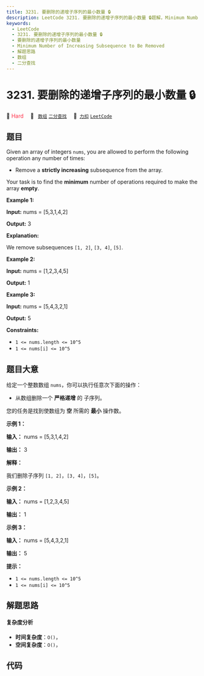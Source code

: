 ```yaml
---
title: 3231. 要删除的递增子序列的最小数量 🔒
description: LeetCode 3231. 要删除的递增子序列的最小数量 🔒题解，Minimum Number of Increasing Subsequence to Be Removed，包含解题思路、复杂度分析以及完整的 JavaScript 代码实现。
keywords:
  - LeetCode
  - 3231. 要删除的递增子序列的最小数量 🔒
  - 要删除的递增子序列的最小数量
  - Minimum Number of Increasing Subsequence to Be Removed
  - 解题思路
  - 数组
  - 二分查找
---
```


# 3231. 要删除的递增子序列的最小数量 🔒

🔴 <font color=#ff334b>Hard</font>&emsp; 🔖&ensp; [`数组`](/tag/array.md) [`二分查找`](/tag/binary-search.md)&emsp; 🔗&ensp;[`力扣`](https://leetcode.cn/problems/minimum-number-of-increasing-subsequence-to-be-removed) [`LeetCode`](https://leetcode.com/problems/minimum-number-of-increasing-subsequence-to-be-removed)

## 题目

Given an array of integers `nums`, you are allowed to perform the following
operation any number of times:

  * Remove a **strictly increasing** subsequence from the array.

Your task is to find the **minimum** number of operations required to make the
array **empty**.



**Example 1:**

**Input:** nums = [5,3,1,4,2]

**Output:** 3

**Explanation:**

We remove subsequences `[1, 2]`, `[3, 4]`, `[5]`.

**Example 2:**

**Input:** nums = [1,2,3,4,5]

**Output:** 1

**Example 3:**

**Input:** nums = [5,4,3,2,1]

**Output:** 5



**Constraints:**

  * `1 <= nums.length <= 10^5`
  * `1 <= nums[i] <= 10^5`


## 题目大意

给定一个整数数组 `nums`，你可以执行任意次下面的操作：

  * 从数组删除一个 **严格递增** 的 子序列。

您的任务是找到使数组为 **空** 所需的 **最小** 操作数。



**示例 1：**

**输入：** nums = [5,3,1,4,2]

**输出：** 3

**解释：**

我们删除子序列 `[1, 2]`，`[3, 4]`，`[5]`。

**示例 2：**

**输入：** nums = [1,2,3,4,5]

**输出：** 1

**示例 3：**

**输入：** nums = [5,4,3,2,1]

**输出：** 5



**提示：**

  * `1 <= nums.length <= 10^5`
  * `1 <= nums[i] <= 10^5`


## 解题思路

#### 复杂度分析

- **时间复杂度**：`O()`，
- **空间复杂度**：`O()`，

## 代码

```javascript

```